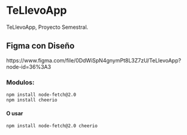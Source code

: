 # TeLlevoApp
TeLlevoApp, Proyecto Semestral.

<h2>Figma con Diseño</h2>
https://www.figma.com/file/0DdWiSpN4gnymPt8L3Z7zU/TeLlevoApp?node-id=36%3A3

<h3>Modulos:</h3>
<code>npm install node-fetch@2.0</code><br>
<code>npm install cheerio</code><br>
<h4>O usar</h4>
<code>npm install node-fetch@2.0 cheerio</code><br>
